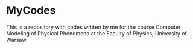# MyCodes
This is a repository with codes written by me for the course Computer Modeling of Physical Phenomena at the Faculty of Physics, University of Warsaw.
